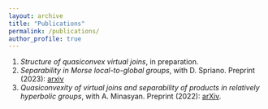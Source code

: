 ```yaml
---
layout: archive
title: "Publications"
permalink: /publications/
author_profile: true
---
```


1. <em>Structure of quasiconvex virtual joins</em>, in preparation.
2. <em>Separability in Morse local-to-global groups</em>, with D. Spriano. Preprint (2023): [arxiv](https://arxiv.org/abs/2308.11603)
3. <em>Quasiconvexity of virtual joins and separability of products in relatively hyperbolic groups</em>, with A. Minasyan. Preprint (2022): [arXiv](https://arxiv.org/pdf/2207.03362.pdf).
